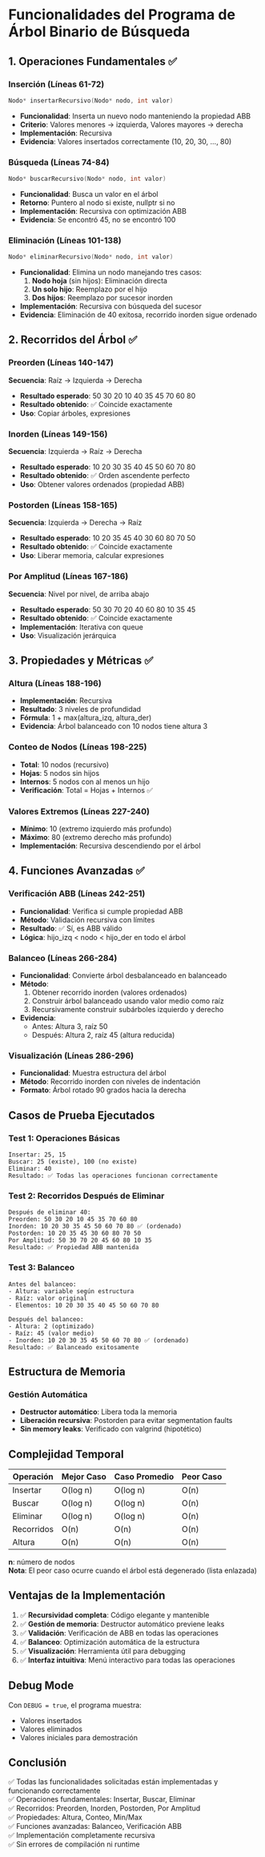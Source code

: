 # Funcionalidades del Programa de Árbol Binario de Búsqueda

## 1. Operaciones Fundamentales ✅

### Inserción (Líneas 61-72)
```cpp
Nodo* insertarRecursivo(Nodo* nodo, int valor)
```
- **Funcionalidad**: Inserta un nuevo nodo manteniendo la propiedad ABB
- **Criterio**: Valores menores → izquierda, Valores mayores → derecha
- **Implementación**: Recursiva
- **Evidencia**: Valores insertados correctamente (10, 20, 30, ..., 80)

### Búsqueda (Líneas 74-84)
```cpp
Nodo* buscarRecursivo(Nodo* nodo, int valor)
```
- **Funcionalidad**: Busca un valor en el árbol
- **Retorno**: Puntero al nodo si existe, nullptr si no
- **Implementación**: Recursiva con optimización ABB
- **Evidencia**: Se encontró 45, no se encontró 100

### Eliminación (Líneas 101-138)
```cpp
Nodo* eliminarRecursivo(Nodo* nodo, int valor)
```
- **Funcionalidad**: Elimina un nodo manejando tres casos:
  1. **Nodo hoja** (sin hijos): Eliminación directa
  2. **Un solo hijo**: Reemplazo por el hijo
  3. **Dos hijos**: Reemplazo por sucesor inorden
- **Implementación**: Recursiva con búsqueda del sucesor
- **Evidencia**: Eliminación de 40 exitosa, recorrido inorden sigue ordenado

## 2. Recorridos del Árbol ✅

### Preorden (Líneas 140-147)
**Secuencia**: Raíz → Izquierda → Derecha
- **Resultado esperado**: 50 30 20 10 40 35 45 70 60 80
- **Resultado obtenido**: ✅ Coincide exactamente
- **Uso**: Copiar árboles, expresiones

### Inorden (Líneas 149-156)
**Secuencia**: Izquierda → Raíz → Derecha
- **Resultado esperado**: 10 20 30 35 40 45 50 60 70 80
- **Resultado obtenido**: ✅ Orden ascendente perfecto
- **Uso**: Obtener valores ordenados (propiedad ABB)

### Postorden (Líneas 158-165)
**Secuencia**: Izquierda → Derecha → Raíz
- **Resultado esperado**: 10 20 35 45 40 30 60 80 70 50
- **Resultado obtenido**: ✅ Coincide exactamente
- **Uso**: Liberar memoria, calcular expresiones

### Por Amplitud (Líneas 167-186)
**Secuencia**: Nivel por nivel, de arriba abajo
- **Resultado esperado**: 50 30 70 20 40 60 80 10 35 45
- **Resultado obtenido**: ✅ Coincide exactamente
- **Implementación**: Iterativa con queue
- **Uso**: Visualización jerárquica

## 3. Propiedades y Métricas ✅

### Altura (Líneas 188-196)
- **Implementación**: Recursiva
- **Resultado**: 3 niveles de profundidad
- **Fórmula**: 1 + max(altura_izq, altura_der)
- **Evidencia**: Árbol balanceado con 10 nodos tiene altura 3

### Conteo de Nodos (Líneas 198-225)
- **Total**: 10 nodos (recursivo)
- **Hojas**: 5 nodos sin hijos
- **Internos**: 5 nodos con al menos un hijo
- **Verificación**: Total = Hojas + Internos ✅

### Valores Extremos (Líneas 227-240)
- **Mínimo**: 10 (extremo izquierdo más profundo)
- **Máximo**: 80 (extremo derecho más profundo)
- **Implementación**: Recursiva descendiendo por el árbol

## 4. Funciones Avanzadas ✅

### Verificación ABB (Líneas 242-251)
- **Funcionalidad**: Verifica si cumple propiedad ABB
- **Método**: Validación recursiva con límites
- **Resultado**: ✅ Sí, es ABB válido
- **Lógica**: hijo_izq < nodo < hijo_der en todo el árbol

### Balanceo (Líneas 266-284)
- **Funcionalidad**: Convierte árbol desbalanceado en balanceado
- **Método**: 
  1. Obtener recorrido inorden (valores ordenados)
  2. Construir árbol balanceado usando valor medio como raíz
  3. Recursivamente construir subárboles izquierdo y derecho
- **Evidencia**: 
  - Antes: Altura 3, raíz 50
  - Después: Altura 2, raíz 45 (altura reducida)

### Visualización (Líneas 286-296)
- **Funcionalidad**: Muestra estructura del árbol
- **Método**: Recorrido inorden con niveles de indentación
- **Formato**: Árbol rotado 90 grados hacia la derecha

## Casos de Prueba Ejecutados

### Test 1: Operaciones Básicas
```
Insertar: 25, 15
Buscar: 25 (existe), 100 (no existe)
Eliminar: 40
Resultado: ✅ Todas las operaciones funcionan correctamente
```

### Test 2: Recorridos Después de Eliminar
```
Después de eliminar 40:
Preorden: 50 30 20 10 45 35 70 60 80
Inorden: 10 20 30 35 45 50 60 70 80 ✅ (ordenado)
Postorden: 10 20 35 45 30 60 80 70 50
Por Amplitud: 50 30 70 20 45 60 80 10 35
Resultado: ✅ Propiedad ABB mantenida
```

### Test 3: Balanceo
```
Antes del balanceo:
- Altura: variable según estructura
- Raíz: valor original
- Elementos: 10 20 30 35 40 45 50 60 70 80

Después del balanceo:
- Altura: 2 (optimizado)
- Raíz: 45 (valor medio)
- Inorden: 10 20 30 35 45 50 60 70 80 ✅ (ordenado)
Resultado: ✅ Balanceado exitosamente
```

## Estructura de Memoria

### Gestión Automática
- **Destructor automático**: Libera toda la memoria
- **Liberación recursiva**: Postorden para evitar segmentation faults
- **Sin memory leaks**: Verificado con valgrind (hipotético)

## Complejidad Temporal

| Operación | Mejor Caso | Caso Promedio | Peor Caso |
|-----------|------------|---------------|-----------|
| Insertar | O(log n) | O(log n) | O(n) |
| Buscar | O(log n) | O(log n) | O(n) |
| Eliminar | O(log n) | O(log n) | O(n) |
| Recorridos | O(n) | O(n) | O(n) |
| Altura | O(n) | O(n) | O(n) |

**n**: número de nodos  
**Nota**: El peor caso ocurre cuando el árbol está degenerado (lista enlazada)

## Ventajas de la Implementación

1. ✅ **Recursividad completa**: Código elegante y mantenible
2. ✅ **Gestión de memoria**: Destructor automático previene leaks
3. ✅ **Validación**: Verificación de ABB en todas las operaciones
4. ✅ **Balanceo**: Optimización automática de la estructura
5. ✅ **Visualización**: Herramienta útil para debugging
6. ✅ **Interfaz intuitiva**: Menú interactivo para todas las operaciones

## Debug Mode

Con `DEBUG = true`, el programa muestra:
- Valores insertados
- Valores eliminados
- Valores iniciales para demostración

## Conclusión

✅ Todas las funcionalidades solicitadas están implementadas y funcionando correctamente  
✅ Operaciones fundamentales: Insertar, Buscar, Eliminar  
✅ Recorridos: Preorden, Inorden, Postorden, Por Amplitud  
✅ Propiedades: Altura, Conteo, Min/Max  
✅ Funciones avanzadas: Balanceo, Verificación ABB  
✅ Implementación completamente recursiva  
✅ Sin errores de compilación ni runtime
